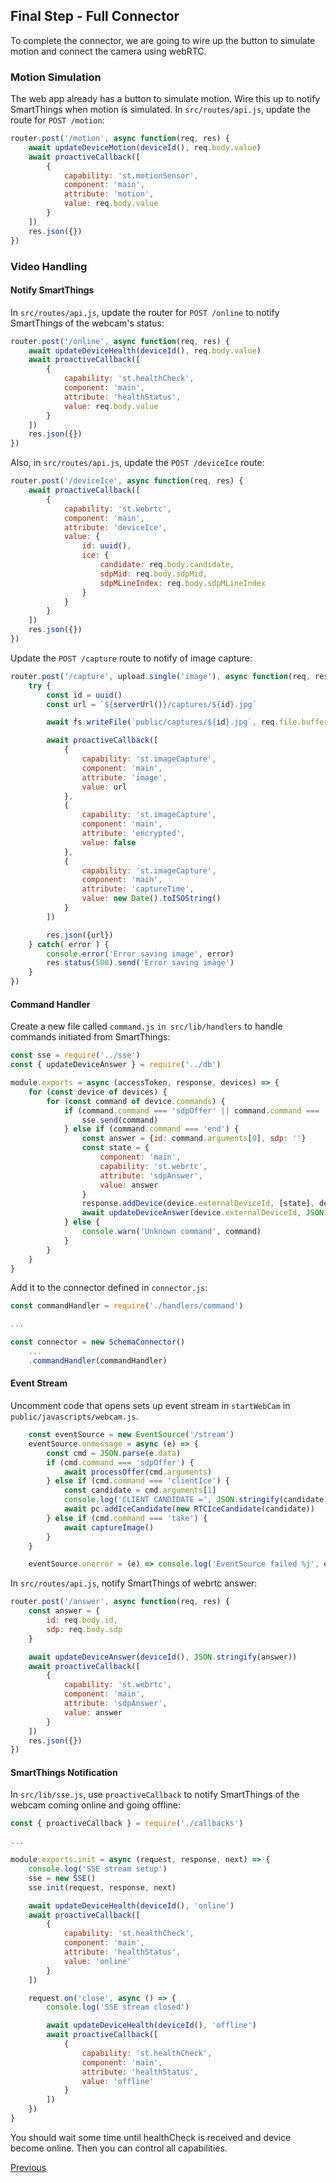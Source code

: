 ## Final Step - Full Connector

To complete the connector, we are going to wire up the button to simulate motion and connect
the camera using webRTC.

### Motion Simulation

The web app already has a button to simulate motion. Wire this up to notify SmartThings when
motion is simulated. In `src/routes/api.js`, update the route for `POST /motion`:

```js
router.post('/motion', async function(req, res) {
	await updateDeviceMotion(deviceId(), req.body.value)
	await proactiveCallback([
		{
			capability: 'st.motionSensor',
			component: 'main',
			attribute: 'motion',
			value: req.body.value
		}
	])
	res.json({})
})
```

### Video Handling

#### Notify SmartThings

In `src/routes/api.js`, update the router for `POST /online` to notify SmartThings of the webcam's
status:

```js
router.post('/online', async function(req, res) {
	await updateDeviceHealth(deviceId(), req.body.value)
	await proactiveCallback([
		{
			capability: 'st.healthCheck',
			component: 'main',
			attribute: 'healthStatus',
			value: req.body.value
		}
	])
	res.json({})
})
```

Also, in `src/routes/api.js`, update the `POST /deviceIce` route:

```js
router.post('/deviceIce', async function(req, res) {
	await proactiveCallback([
		{
			capability: 'st.webrtc',
			component: 'main',
			attribute: 'deviceIce',
			value: {
				id: uuid(),
				ice: {
					candidate: req.body.candidate,
					sdpMid: req.body.sdpMid,
					sdpMLineIndex: req.body.sdpMLineIndex
				}
			}
		}
	])
	res.json({})
})
```

Update the `POST /capture` route to notify of image capture:

```js
router.post('/capture', upload.single('image'), async function(req, res) {
	try {
		const id = uuid()
		const url = `${serverUrl()}/captures/${id}.jpg`

		await fs.writeFile(`public/captures/${id}.jpg`, req.file.buffer)

		await proactiveCallback([
			{
				capability: 'st.imageCapture',
				component: 'main',
				attribute: 'image',
				value: url
			},
			{
				capability: 'st.imageCapture',
				component: 'main',
				attribute: 'encrypted',
				value: false
			},
			{
				capability: 'st.imageCapture',
				component: 'main',
				attribute: 'captureTime',
				value: new Date().toISOString()
			}
		])

		res.json({url})
	} catch( error ) {
		console.error('Error saving image', error)
		res.status(500).send('Error saving image')
	}
})
```

#### Command Handler

Create a new file called `command.js` `in src/lib/handlers` to handle commands initiated from
SmartThings:

```js
const sse = require('../sse')
const { updateDeviceAnswer } = require('../db')

module.exports = async (accessToken, response, devices) => {
	for (const device of devices) {
		for (const command of device.commands) {
			if (command.command === 'sdpOffer' || command.command === 'clientIce' || command.command === 'take') {
				sse.send(command)
			} else if (command.command === 'end') {
				const answer = {id: command.arguments[0], sdp: ''}
				const state = {
					component: 'main',
					capability: 'st.webrtc',
					attribute: 'sdpAnswer',
					value: answer
				}
				response.addDevice(device.externalDeviceId, [state], device.deviceCookie)
				await updateDeviceAnswer(device.externalDeviceId, JSON.stringify(answer))
			} else {
				console.warn('Unknown command', command)
			}
		}
	}
}
```

Add it to the connector defined in `connector.js`:

```js
const commandHandler = require('./handlers/command')

...

const connector = new SchemaConnector()
	...
	.commandHandler(commandHandler)
```

#### Event Stream

Uncomment code that opens sets up event stream in `startWebCam` in `public/javascripts/webcam.js`.

```js
	const eventSource = new EventSource('/stream')
	eventSource.onmessage = async (e) => {
		const cmd = JSON.parse(e.data)
		if (cmd.command === 'sdpOffer') {
			await processOffer(cmd.arguments)
		} else if (cmd.command === 'clientIce') {
			const candidate = cmd.arguments[1]
			console.log('CLIENT CANDIDATE =', JSON.stringify(candidate, null, 2))
			await pc.addIceCandidate(new RTCIceCandidate(candidate))
		} else if (cmd.command === 'take') {
			await captureImage()
		}
	}

	eventSource.onerror = (e) => console.log('EventSource failed %j', e)
```

In `src/routes/api.js`, notify SmartThings of webrtc answer:

```js
router.post('/answer', async function(req, res) {
	const answer = {
		id: req.body.id,
		sdp: req.body.sdp
	}

	await updateDeviceAnswer(deviceId(), JSON.stringify(answer))
	await proactiveCallback([
		{
			capability: 'st.webrtc',
			component: 'main',
			attribute: 'sdpAnswer',
			value: answer
		}
	])
	res.json({})
})
```

#### SmartThings Notification

In `src/lib/sse.js`, use `proactiveCallback` to notify SmartThings of the webcam coming online
and going offline:

```js
const { proactiveCallback } = require('./callbacks')

...

module.exports.init = async (request, response, next) => {
	console.log('SSE stream setup')
	sse = new SSE()
	sse.init(request, response, next)

	await updateDeviceHealth(deviceId(), 'online')
	await proactiveCallback([
		{
			capability: 'st.healthCheck',
			component: 'main',
			attribute: 'healthStatus',
			value: 'online'
		}
	])

	request.on('close', async () => {
		console.log('SSE stream closed')

		await updateDeviceHealth(deviceId(), 'offline')
		await proactiveCallback([
			{
				capability: 'st.healthCheck',
				component: 'main',
				attribute: 'healthStatus',
				value: 'offline'
			}
		])
	})
}
```

You should wait some time until healthCheck is received and device become online. Then you can control all capabilities.

[Previous](../step_4/STEP_4.md)
